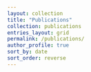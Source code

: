 ```yaml
---
layout: collection
title: "Publications"
collection: publications
entries_layout: grid
permalink: /publications/
author_profile: true
sort_by: date
sort_order: reverse
---
```

